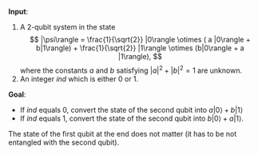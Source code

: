 **Input**: 
1. A 2-qubit system in the state
$$
|\psi\rangle = \frac{1}{\sqrt{2}} |0\rangle \otimes ( a |0\rangle + b|1\rangle) + \frac{1}{\sqrt{2}} |1\rangle \otimes (b|0\rangle + a |1\rangle),
$$
where the constants $a$ and $b$ satisfying $|a|^2 + |b|^2 = 1$ are unknown.
2. An integer $ind$ which is either $0$ or $1$.

**Goal**: 
- If $ind$ equals 0, convert the state of the second qubit into $a|0\rangle + b|1\rangle$
- If $ind$ equals 1, convert the state of the second qubit into $b|0\rangle + a|1\rangle$. 

The state of the first qubit at the end does not matter (it has to be not entangled with the second qubit).
